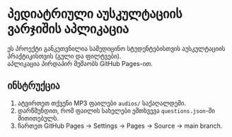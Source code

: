 # პედიატრიული აუსკულტაციის ვარჯიშის აპლიკაცია

ეს პროექტი განკუთვნილია სამედიცინო სტუდენტებისთვის აუსკულტაციის პრაქტიკისთვის (გული და ფილტვები).  
აპლიკაცია პირდაპირ მუშაობს GitHub Pages-ით.

## ინსტრუქცია
1. ატვირთეთ თქვენი MP3 ფაილები `audios/` საქაღალდეში.
2. დარწმუნდით, რომ ფაილის სახელები ემთხვევა `questions.json`-ში მითითებულს.
3. ჩართეთ GitHub Pages → Settings → Pages → Source → main branch.
